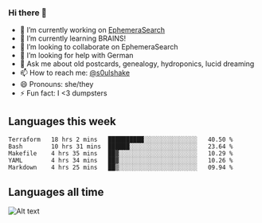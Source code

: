 ### Hi there 👋

<!--
**soulshake/soulshake** is a ✨ _special_ ✨ repository because its `README.md` (this file) appears on your GitHub profile.

Here are some ideas to get you started:

- 🔭 I’m currently working on ...
- 🌱 I’m currently learning ...
- 👯 I’m looking to collaborate on ...
- 🤔 I’m looking for help with ...
- 💬 Ask me about ...
- 📫 How to reach me: ...
- 😄 Pronouns: ...
- ⚡ Fun fact: ...
-->


- 🔭 I’m currently working on [EphemeraSearch](https://www.ephemerasearch.com/)
- 🌱 I’m currently learning BRAINS!
- 👯 I’m looking to collaborate on EphemeraSearch
- 🤔 I’m looking for help with German
- 💬 Ask me about old postcards, genealogy, hydroponics, lucid dreaming
- 📫 How to reach me: [@s0ulshake](https://twitter.com/soulshake)
- 😄 Pronouns: she/they
- ⚡ Fun fact: I <3 dumpsters

## Languages this week

<!--START_SECTION:waka-->
```text
Terraform   18 hrs 2 mins   ██████████░░░░░░░░░░░░░░░   40.50 % 
Bash        10 hrs 31 mins  ██████░░░░░░░░░░░░░░░░░░░   23.64 % 
Makefile    4 hrs 35 mins   ██▓░░░░░░░░░░░░░░░░░░░░░░   10.29 % 
YAML        4 hrs 34 mins   ██▓░░░░░░░░░░░░░░░░░░░░░░   10.26 % 
Markdown    4 hrs 25 mins   ██▒░░░░░░░░░░░░░░░░░░░░░░   09.94 % 
```
<!--END_SECTION:waka-->

## Languages all time
![Alt text](https://wakatime.com/share/@aj/6aa10b67-a5e9-4fb1-acaf-8692f4385172.svg)
